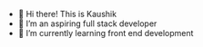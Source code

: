 - 👋 Hi there! This is Kaushik
- 👀 I’m an aspiring full stack developer
- 🌱 I’m currently learning front end development

<!---
kaushikk18/kaushikk18 is a ✨ special ✨ repository because its `README.md` (this file) appears on your GitHub profile.
You can click the Preview link to take a look at your changes.
--->
